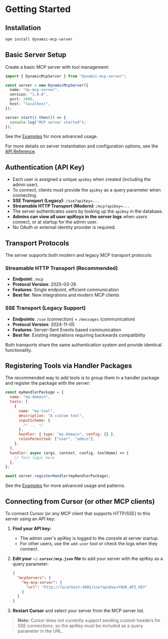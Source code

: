 # Getting Started

## Installation

```bash
npm install dynamic-mcp-server
```

## Basic Server Setup

Create a basic MCP server with tool management:

```typescript
import { DynamicMcpServer } from "dynamic-mcp-server";

const server = new DynamicMcpServer({
  name: "my-mcp-server",
  version: "1.0.0",
  port: 3000,
  host: "localhost",
});

server.start().then(() => {
  console.log("MCP server started");
});
```

See the [Examples](./examples.md) for more advanced usage.

For more details on server instantiation and configuration options, see the [API Reference](./api-reference.md).

## Authentication (API Key)

- Each user is assigned a unique `apiKey` when created (including the admin user).
- To connect, clients must provide the `apiKey` as a query parameter when connecting.
- **SSE Transport (Legacy)**: `/sse?apiKey=...`
- **Streamable HTTP Transport (Modern)**: `/mcp?apiKey=...`
- The server authenticates users by looking up the `apiKey` in the database.
- **Admins can view all user apiKeys in the server logs** when users connect, or at startup for the admin user.
- No OAuth or external identity provider is required.

## Transport Protocols

The server supports both modern and legacy MCP transport protocols:

### Streamable HTTP Transport (Recommended)
- **Endpoint**: `/mcp`
- **Protocol Version**: 2025-03-26
- **Features**: Single endpoint, efficient communication
- **Best for**: New integrations and modern MCP clients

### SSE Transport (Legacy Support)
- **Endpoints**: `/sse` (connection) + `/messages` (communication)
- **Protocol Version**: 2024-11-05
- **Features**: Server-Sent Events based communication
- **Best for**: Existing integrations requiring backwards compatibility

Both transports share the same authentication system and provide identical functionality.

## Registering Tools via Handler Packages

The recommended way to add tools is to group them in a handler package and register the package with the server:

```js
const myHandlerPackage = {
  name: "my-domain",
  tools: [
    {
      name: "my-tool",
      description: "A custom tool",
      inputSchema: {
        /* ... */
      },
      handler: { type: "my-domain", config: {} },
      rolesPermitted: ["user", "admin"],
    },
  ],
  handler: async (args, context, config, toolName) => {
    // Tool logic here
  },
};

await server.registerHandler(myHandlerPackage);
```

See the [Examples](./examples.md) for more advanced usage and patterns.

## Connecting from Cursor (or other MCP clients)

To connect Cursor (or any MCP client that supports HTTP/SSE) to this server using an API key:

1. **Find your API key:**

   - The admin user's apiKey is logged to the console at server startup.
   - For other users, use the `add-user` tool or check the logs when they connect.

2. **Edit your `~/.cursor/mcp.json` file** to add your server with the apiKey as a query parameter:

   ```json
   {
     "mcpServers": {
       "my-mcp-server": {
         "url": "http://localhost:4001/sse?apiKey=YOUR_API_KEY"
       }
     }
   }
   ```

3. **Restart Cursor** and select your server from the MCP server list.

> **Note:** Cursor does not currently support sending custom headers for SSE connections, so the apiKey must be included as a query parameter in the URL.
